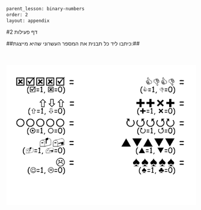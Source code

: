 ```
parent_lesson: binary-numbers
order: 2
layout: appendix
```

#דף פעילות 2

##כיתבו ליד כל תבנית את המספר העשרוני שהיא מייצגת:##

<br>
<br>

<div id="container" align="center">
  <img class="img-responsive" src="img09.png" title=""/>
</div>
<br>
<br>

<br>
<br>
<br>
<br>
